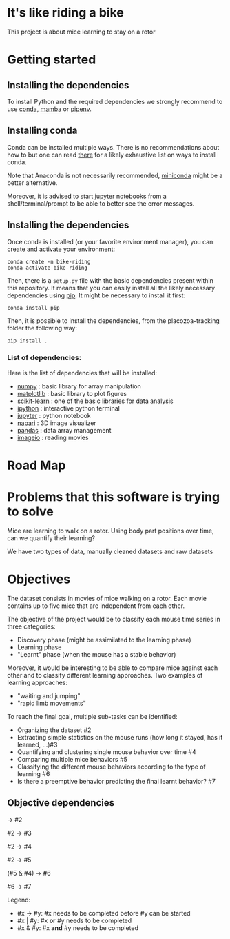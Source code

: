 # It's like riding a bike

This project is about mice learning to stay on a rotor

# Getting started

## Installing the dependencies
To install Python and the required dependencies we strongly recommend to use
[conda], [mamba] or [pipenv].

## Installing conda

Conda can be installed multiple ways. There is no recommendations about how to
but one can read [there](https://docs.conda.io/projects/conda/en/latest/user-guide/install/index.html)
for a likely exhaustive list on ways to install conda.

Note that Anaconda is not necessarily recommended, [miniconda] might be a better
alternative.

Moreover, it is advised to start jupyter notebooks from a shell/terminal/prompt
to be able to better see the error messages.

## Installing the dependencies

Once conda is installed (or your favorite environment manager), you can create
and activate your environment:
```shell
conda create -n bike-riding
conda activate bike-riding
```

Then, there is a `setup.py` file with the basic dependencies present within this
repository. It means that you can easily install all the likely necessary
dependencies using [pip]. It might be necessary to install it first:
```shell
conda install pip
```

Then, it is possible to install the dependencies, from the placozoa-tracking
folder the following way:
```shell
pip install .
```

### List of dependencies:
Here is the list of dependencies that will be installed:
- [numpy] : basic library for array manipulation
- [matplotlib] : basic library to plot figures
- [scikit-learn] : one of the basic libraries for data analysis
- [ipython] : interactive python terminal
- [jupyter] : python notebook
- [napari] : 3D image visualizer
- [pandas] : data array management
- [imageio] : reading movies

# Road Map

# Problems that this software is trying to solve
Mice are learning to walk on a rotor. Using body part positions over time,
can we quantify their learning?

We have two types of data, manually cleaned datasets and raw datasets

# Objectives
The dataset consists in movies of mice walking on a rotor.
Each movie contains up to five mice that are independent from each other.

The objective of the project would be to classify each mouse time series in three
categories:
- Discovery phase (might be assimilated to the learning phase)
- Learning phase
- "Learnt" phase (when the mouse has a stable behavior)

Moreover, it would be interesting to be able to compare mice against each other
and to classify different learning approaches. Two examples of learning approaches:
- "waiting and jumping"
- "rapid limb movements"

To reach the final goal, multiple sub-tasks can be identified:
- Organizing the dataset #2
- Extracting simple statistics on the mouse runs (how long it stayed, has it learned, ...)#3
- Quantifying and clustering single mouse behavior over time #4
- Comparing multiple mice behaviors #5
- Classifying the different mouse behaviors according to the type of learning #6
- Is there a preemptive behavior predicting the final learnt behavior? #7

## Objective dependencies
&rarr; #2

#2 &rarr; #3

#2 &rarr; #4

#2 &rarr; #5

(#5 & #4) &rarr; #6

#6 &rarr; #7

Legend:
- #x &rarr; #y: #x needs to be completed before #y can be started
- #x | #y: #x __or__ #y needs to be completed
- #x & #y: #x __and__ #y needs to be completed

[conda]: https://docs.conda.io/en/latest/
[mamba]: https://mamba.readthedocs.io/en/latest/
[pipenv]: https://pipenv.pypa.io/en/latest/
[miniconda]: https://docs.conda.io/en/latest/miniconda.html
[pip]: https://pypi.org/project/pip
[numpy]: https://numpy.org
[scipy]: https://scipy.org
[matplotlib]: https://matplotlib.org
[scikit-image]: https://scikit-image.org
[scikit-learn]: https://scikit-learn.org
[tifffile]: https://pypi.org/project/tifffile
[ipython]: https://ipython.org
[jupyter]: https://jupyter.org
[napari]: https://napari.org
[pandas]: https://pandas.pydata.org
[imageio]: https://imageio.readthedocs.io/en/stable/
